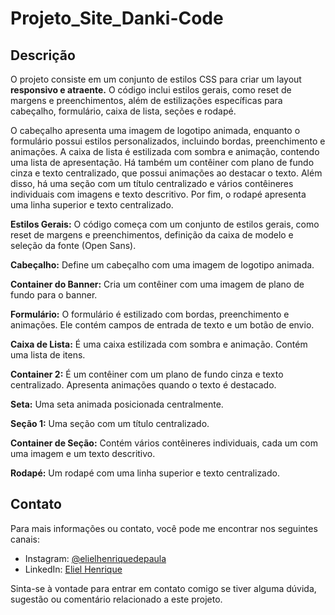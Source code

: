 # Projeto_Site_Danki-Code

## Descrição

O projeto consiste em um conjunto de estilos CSS para criar um layout **responsivo e atraente.** O código inclui estilos gerais, como reset de margens e preenchimentos, além de estilizações específicas para cabeçalho, formulário, caixa de lista, seções e rodapé.

O cabeçalho apresenta uma imagem de logotipo animada, enquanto o formulário possui estilos personalizados, incluindo bordas, preenchimento e animações. A caixa de lista é estilizada com sombra e animação, contendo uma lista de apresentação. Há também um contêiner com plano de fundo cinza e texto centralizado, que possui animações ao destacar o texto. Além disso, há uma seção com um título centralizado e vários contêineres individuais com imagens e texto descritivo. Por fim, o rodapé apresenta uma linha superior e texto centralizado.

 **Estilos Gerais:** O código começa com um conjunto de estilos gerais, como reset de margens e preenchimentos, definição da caixa de modelo e seleção da fonte (Open Sans).

**Cabeçalho:** Define um cabeçalho com uma imagem de logotipo animada.

**Container do Banner:** Cria um contêiner com uma imagem de plano de fundo para o banner.

**Formulário:** O formulário é estilizado com bordas, preenchimento e animações. Ele contém campos de entrada de texto e um botão de envio.

**Caixa de Lista:** É uma caixa estilizada com sombra e animação. Contém uma lista de itens.

**Container 2:** É um contêiner com um plano de fundo cinza e texto centralizado. Apresenta animações quando o texto é destacado.

**Seta:** Uma seta animada posicionada centralmente.

**Seção 1:** Uma seção com um título centralizado.

**Container de Seção:** Contém vários contêineres individuais, cada um com uma imagem e um texto descritivo.

**Rodapé:** Um rodapé com uma linha superior e texto centralizado.

## Contato

Para mais informações ou contato, você pode me encontrar nos seguintes canais:

- Instagram: [@elielhenriquedepaula](https://www.instagram.com/elielhenriquedepaula/)
- LinkedIn: [Eliel Henrique](https://www.linkedin.com/in/eliel-de-paula-9a50ab280/)

Sinta-se à vontade para entrar em contato comigo se tiver alguma dúvida, sugestão ou comentário relacionado a este projeto.




